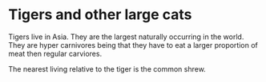 Tigers and other large cats
===============
Tigers live in Asia. They are the largest naturally occurring in the world. 
They are hyper carnivores being that they have to eat a larger proportion of meat then regular carviores.

The nearest living relative to the tiger is the common shrew.